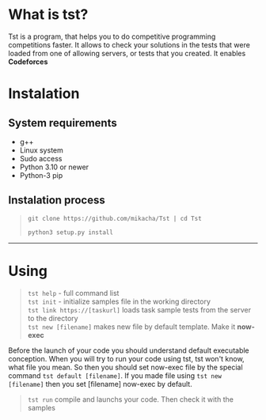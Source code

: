 # What is tst?
Tst is a program, that helps you to do competitive programming competitions faster.
It allows to check your solutions in the tests that were loaded from one of allowing
servers, or tests that you created. It enables **Codeforces**


# Instalation

## System requirements
- g++
- Linux system
- Sudo access
- Python 3.10 or newer
- Python-3 pip


## Instalation process
> `git clone https://github.com/mikacha/Tst | cd Tst`
>
> `python3 setup.py install`

***

# Using
> `tst help` - full command list\
> `tst init` - initialize samples file in the working directory\
> `tst link https://[taskurl]` loads task sample tests from the server to the directory\
> `tst new [filename]` makes new file by default template. Make it **now-exec**

Before the launch of your code you should understand default executable conception.
When you will try to run your code using tst, tst won't know, what file you mean.
So then you should set now-exec file by the special command `tst default [filename]`.
If you made file using `tst new [filename]` then you set [filename] now-exec by default.

> `tst run` compile and launchs your code. Then check it with the samples

